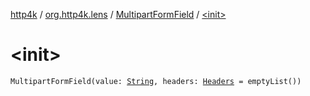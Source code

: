 [http4k](../../index.md) / [org.http4k.lens](../index.md) / [MultipartFormField](index.md) / [&lt;init&gt;](./-init-.md)

# &lt;init&gt;

`MultipartFormField(value: `[`String`](https://kotlinlang.org/api/latest/jvm/stdlib/kotlin/-string/index.html)`, headers: `[`Headers`](../../org.http4k.core/-headers.md)` = emptyList())`